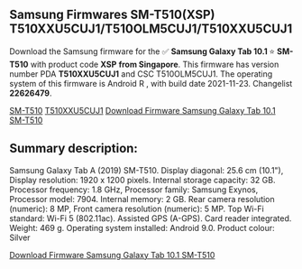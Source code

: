 <h2>Samsung Firmwares SM-T510(XSP) T510XXU5CUJ1/T510OLM5CUJ1/T510XXU5CUJ1</h2>
Download the Samsung firmware for the ✅ <strong>Samsung Galaxy Tab 10.1 </strong> ⭐ <strong>SM-T510</strong> with product code <strong>XSP</strong> <strong> from Singapore</strong>. This firmware has version number PDA <strong>T510XXU5CUJ1</strong> and CSC T510OLM5CUJ1. The operating system of this firmware is Android R , with build date 2021-11-23. Changelist <strong>22626479</strong>.


[SM-T510](https://samfirm.shop/samsung/model/SM-T510)
[T510XXU5CUJ1](https://samfirm.shop/samsung/pda/T510XXU5CUJ1)
[Download Firmware Samsung Galaxy Tab 10.1 SM-T510](https://samfirm.shop/samsung/firmware/476602)
<h2>Summary description:</h2>
<p>Samsung Galaxy Tab A (2019) SM-T510. Display diagonal: 25.6 cm (10.1"), Display resolution: 1920 x 1200 pixels. Internal storage capacity: 32 GB. Processor frequency: 1.8 GHz, Processor family: Samsung Exynos, Processor model: 7904. Internal memory: 2 GB. Rear camera resolution (numeric): 8 MP, Front camera resolution (numeric): 5 MP. Top Wi-Fi standard: Wi-Fi 5 (802.11ac). Assisted GPS (A-GPS). Card reader integrated. Weight: 469 g. Operating system installed: Android 9.0. Product colour: Silver</p>


[Download Firmware Samsung Galaxy Tab 10.1 SM-T510](https://samfirm.shop/samsung/firmware/476602)
